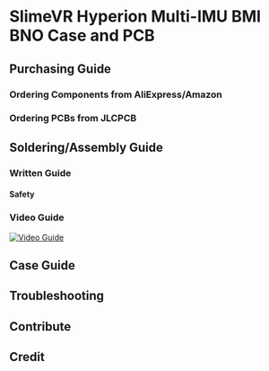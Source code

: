 # SlimeVR Hyperion Multi-IMU BMI BNO Case and PCB

## Purchasing Guide

### Ordering Components from AliExpress/Amazon

### Ordering PCBs from JLCPCB

## Soldering/Assembly Guide

### Written Guide

#### Safety

### Video Guide
[![Video Guide](https://i3.ytimg.com/vi/Jj9A87dSZgY/hqdefault.jpg)]([https://www.youtube.com/watch?v=Jj9A87dSZgY "Video Guide")

## Case Guide

## Troubleshooting

## Contribute

## Credit
